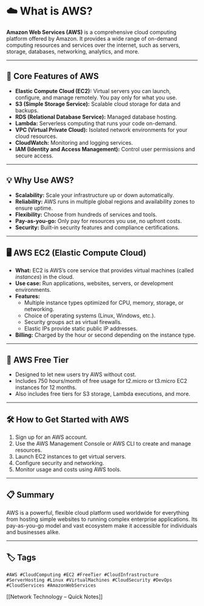 # ☁️ What is AWS?

**Amazon Web Services (AWS)** is a comprehensive cloud computing platform offered by Amazon. It provides a wide range of on-demand computing resources and services over the internet, such as servers, storage, databases, networking, analytics, and more.

---

## 🚀 Core Features of AWS

- **Elastic Compute Cloud (EC2):** Virtual servers you can launch, configure, and manage remotely. You pay only for what you use.  
- **S3 (Simple Storage Service):** Scalable cloud storage for data and backups.  
- **RDS (Relational Database Service):** Managed database hosting.  
- **Lambda:** Serverless computing that runs your code on-demand.  
- **VPC (Virtual Private Cloud):** Isolated network environments for your cloud resources.  
- **CloudWatch:** Monitoring and logging services.  
- **IAM (Identity and Access Management):** Control user permissions and secure access.

---

## 💡 Why Use AWS?

- **Scalability:** Scale your infrastructure up or down automatically.  
- **Reliability:** AWS runs in multiple global regions and availability zones to ensure uptime.  
- **Flexibility:** Choose from hundreds of services and tools.  
- **Pay-as-you-go:** Only pay for resources you use, no upfront costs.  
- **Security:** Built-in security features and compliance certifications.

---

## 🖥️ AWS EC2 (Elastic Compute Cloud)

- **What:** EC2 is AWS’s core service that provides virtual machines (called *instances*) in the cloud.  
- **Use case:** Run applications, websites, servers, or development environments.  
- **Features:**  
  - Multiple instance types optimized for CPU, memory, storage, or networking.  
  - Choice of operating systems (Linux, Windows, etc.).  
  - Security groups act as virtual firewalls.  
  - Elastic IPs provide static public IP addresses.  
- **Billing:** Charged by the hour or second depending on the instance type.

---

## 🎁 AWS Free Tier

- Designed to let new users try AWS without cost.  
- Includes 750 hours/month of free usage for t2.micro or t3.micro EC2 instances for 12 months.  
- Also includes free tiers for S3 storage, Lambda executions, and more.

---

## 🛠️ How to Get Started with AWS

1. Sign up for an AWS account.  
2. Use the AWS Management Console or AWS CLI to create and manage resources.  
3. Launch EC2 instances to get virtual servers.  
4. Configure security and networking.  
5. Monitor usage and costs using AWS tools.

---

## 📋 Summary

AWS is a powerful, flexible cloud platform used worldwide for everything from hosting simple websites to running complex enterprise applications. Its pay-as-you-go model and vast ecosystem make it accessible for individuals and businesses alike.

---

## 🏷️ Tags

`#AWS #CloudComputing #EC2 #FreeTier #CloudInfrastructure #ServerHosting #Linux #VirtualMachines #CloudSecurity #DevOps #CloudServices #AmazonWebServices`

[[Network Technology – Quick Notes]]
